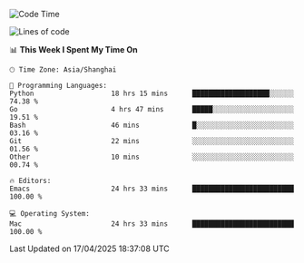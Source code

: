<!--START_SECTION:waka-->
![Code Time](http://img.shields.io/badge/Code%20Time-2%2C646%20hrs%2036%20mins-blue)

![Lines of code](https://img.shields.io/badge/From%20Hello%20World%20I%27ve%20Written-335.3%20thousand%20lines%20of%20code-blue)

📊 **This Week I Spent My Time On** 

```text
🕑︎ Time Zone: Asia/Shanghai

💬 Programming Languages: 
Python                   18 hrs 15 mins      ███████████████████░░░░░░   74.38 % 
Go                       4 hrs 47 mins       █████░░░░░░░░░░░░░░░░░░░░   19.51 % 
Bash                     46 mins             █░░░░░░░░░░░░░░░░░░░░░░░░   03.16 % 
Git                      22 mins             ░░░░░░░░░░░░░░░░░░░░░░░░░   01.56 % 
Other                    10 mins             ░░░░░░░░░░░░░░░░░░░░░░░░░   00.74 % 

🔥 Editors: 
Emacs                    24 hrs 33 mins      █████████████████████████   100.00 % 

💻 Operating System: 
Mac                      24 hrs 33 mins      █████████████████████████   100.00 % 
```


 Last Updated on 17/04/2025 18:37:08 UTC
<!--END_SECTION:waka-->

